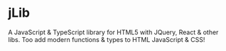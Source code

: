 # jLib
A JavaScript &amp; TypeScript library for HTML5 with JQuery, React &amp; other libs. Too add modern functions & types to HTML JavaScript &amp; CSS!
